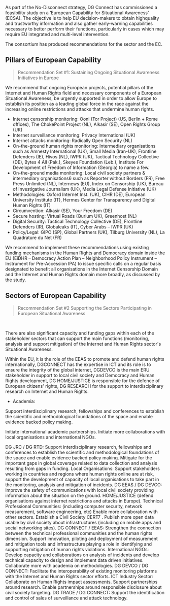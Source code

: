 As part of the No-Disconnect strategy, DG Connect has commissioned a feasibility study on a ‘European
Capability for Situational Awareness’ (ECSA). The objective is to help EU decision-makers to obtain highquality and trustworthy information and also gather early-warning capabilities necessary to better
perform their functions, particularly in cases which may require EU integrated and multi-level
intervention.

The consortium has produced recommendations for the sector and the EC.

## Pillars of European Capability

> Recommendation Set #1: Sustaining Ongoing Situational Awareness Initiatives in Europe

We recommend that ongoing European projects, potential pillars of the Internet and Human Rights field and necessary components of a European Situational Awareness, be urgently supported in order to allow Europe to establish its position as a leading global force in the race against the increasing online restrictions and attacks that undermine human rights.

* Internet censorship monitoring: Ooni (Tor Project) (US, Berlin + Rome offices), The ChokePoint Project (NL), Alkasir (SE), Open Rights Group (UK)
* Internet surveillance monitoring: Privacy International (UK)
* Internet attacks monitoring: Radically Open Security (NL)
* On-the-ground human rights monitoring: Intermediary organisations such as Amnesty International (UK), Small Media (Iran-UK), Frontline Defenders (IE), Hivos (NL), IWPR (UK), Tactical Technology Collective (DE), Bytes 4 All (Pak.), Skeyes Foundation (Leb.), Institute For Development of Freedom of Information (Georgia) to name a few.
* On-the-ground media monitoring: Local civil society partners & intermediary organisations6 such as Reporter without Borders (FR), Free Press Unlimited (NL), Internews (EU), Index on Censorship (UK), Bureau of Investigative Journalism (UK), Media Legal Defense Initiative (UK)
* Methodologies: Oxford Internet Inst. (UK), CIHR (DE), European University Institute (IT), Hermes Center for Transparency and Digital Human Rights (IT)
* Circumvention: Alkasir (SE), Your Freedom (DE)
* Secure hosting: Virtual Roads (Qurium UK), Greenhost (NL)
* Digital Security: Tactical Technology Collective (DE), Frontline Defenders (IR), Globaleaks (IT), Cyber Arabs – IWPR (UK)
* Policy/Legal: GIPO (SP), Global Partners (UK), Tilburg University (NL), La Quadrature du Net (FR)

We recommend to implement these recommendations using existing funding mechanisms in the Human Rights and
Democracy domain inside the EU (EiDHR – Democracy Action Plan – Neighborhood Policy Instrument – Instrument for Pre-Accession IPA) to issue specific calls on a regular basis designated to benefit all organisations in the Internet Censorship Domain and the Internet and Human Rights domain more broadly, as discussed by the study.

## Sectors of European Capability

> Recommendation Set #2 Supporting the Sectors Participating in European Situational Awareness

<br>

There are also significant capacity and funding gaps within each of the stakeholder sectors that can
support the main functions (monitoring, analysis and support mitigation) of the Internet and Human Rights sector's Situational Awareness.

Within the EU, it is the role of the EEAS to promote and defend human rights internationally, DGCONNECT
has the expertise in ICT and its role is to ensure the integrity of the global internet, DGDEVCO
is the main ERU stakeholder in support to local civil society and Democracy and Human Rights
development, DG HOME/JUSTICE is responsible for the defence of European citizens' rights, DG
RESEARCH for the support to interdisciplinary research on Internet and Human Rights.

* Academia:

Support interdisciplinary research, fellowships and conferences to establish the scientific and methodological foundations of the space and enable evidence backed
policy making.

Initiate international academic partnerships. Initiate more collaborations with local organisations and
international NGOs.

DG JRC / DG RTD:
Support interdisciplinary research, fellowships and
conferences to establish the scientific and
methodological foundations of the space and enable
evidence backed policy making.
Mitigate for the important gaps in global coverage
related to data collection and analysis resulting
from gaps in funding.
Local Organisations:
Support stakeholders working in countries and regions
where human rights online are at risk, support the
development of capacity of local organisations to take part
in the monitoring, analysis and mitigation of incidents.
DG EEAS / DG DEVCO:
Improve the safety of communications with local
civil society providing information about the
situation on the ground.
HOME/JUSTICE (defend organisations against
internet restrictions and attacks in Europe).
Technical Professional Communities: (including
computer security, network measurement, software
engineering, etc)
Enable more collaboration with other sectors.
Establish a Civil Society CERT7
.
Publish more open data usable by civil society about
infrastructures (including on mobile apps and social
networking sites).
DG CONNECT / EEAS:
Strengthen the connection between the technical
professional communities and the human rights
dimension.
Support innovation, piloting and deployment of
measurement and mitigation tools and
infrastructure playing a role in identifying and
supporting mitigation of human rights violations.
International NGOs:
Develop capacity and collaborations on analysis of
incidents and develop technical capacity to design and
implement data driven initiatives.
Collaborate more with academia on methodologies.
DG DEVCO / DG CONNECT:
Facilitate the interoperability of existing monitoring
platforms with the Internet and Human Rights
sector efforts.
ICT Industry Sector:
Collaborate on Human Rights impact assessments.
Support partnerships around research.
Enable partnerships around responsible disclosure about
civil society targeting.
DG TRADE / DG CONNECT:
Support the identification and control of sales of
surveillance and attack technology.
